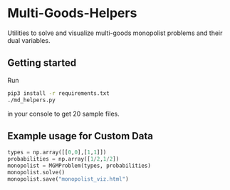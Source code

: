 # Multi-Goods-Helpers
Utilities to solve and visualize multi-goods monopolist problems and their dual variables.
## Getting started
Run
```bash
pip3 install -r requirements.txt
./md_helpers.py
```
in your console to get 20 sample files.
## Example usage for Custom Data
```python
types = np.array([[0,0],[1,1]])
probabilities = np.array([1/2,1/2])
monopolist = MGMProblem(types, probabilities)
monopolist.solve()
monopolist.save("monopolist_viz.html")
```
